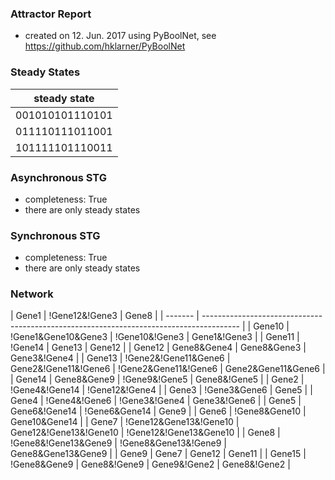 

### Attractor Report
 * created on 12. Jun. 2017 using PyBoolNet, see https://github.com/hklarner/PyBoolNet

### Steady States
| steady state    |
| --------------- | 
| 001010101110101 |
| 011110111011001 |
| 101111101110011 |

### Asynchronous STG
 * completeness: True
 * there are only steady states

### Synchronous STG
 * completeness: True
 * there are only steady states

### Network
| Gene1   | !Gene12&!Gene3 | Gene8                                                                  |
| ------- | --------------------------------------------------------------------------------------- |
| Gene10  | !Gene1&Gene10&Gene3 | !Gene10&!Gene3 | Gene1&!Gene3                                     |
| Gene11  | !Gene14 | Gene13 | Gene12                                                               |
| Gene12  | Gene8&Gene4 | Gene8&Gene3 | Gene3&!Gene4                                                |
| Gene13  | !Gene2&!Gene11&Gene6 | Gene2&!Gene11&!Gene6 | !Gene2&Gene11&!Gene6 | Gene2&Gene11&Gene6 |
| Gene14  | Gene8&Gene9 | !Gene9&!Gene5 | Gene8&!Gene5                                              |
| Gene2   | !Gene4&!Gene14 | !Gene12&!Gene4                                                         |
| Gene3   | !Gene3&Gene6 | Gene5                                                                    |
| Gene4   | !Gene4&!Gene6 | !Gene3&!Gene4 | Gene3&!Gene6                                            |
| Gene5   | Gene6&!Gene14 | !Gene6&Gene14 | Gene9                                                   |
| Gene6   | !Gene8&Gene10 | Gene10&Gene14                                                           |
| Gene7   | !Gene12&Gene13&!Gene10 | Gene12&!Gene13&!Gene10 | !Gene12&!Gene13&Gene10                |
| Gene8   | !Gene8&!Gene13&Gene9 | !Gene8&Gene13&!Gene9 | Gene8&Gene13&Gene9                        |
| Gene9   | Gene7 | Gene12 | Gene11                                                                 |
| Gene15  | !Gene8&Gene9 | Gene8&!Gene9 | Gene9&!Gene2 | Gene8&!Gene2                               |


